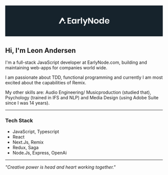 [![Visit EarlyNode.com!](https://github.com/leonAndersen/leonAndersen/raw/ef4a4c69b6840e272002d205400a2ef4349b8cf6/EarlyNode-banner.png)](https://earlynode.com/)

## Hi, I'm Leon Andersen

I'm a full-stack JavaScript developer at EarlyNode.com, building and maintaining web-apps for companies world wide.

I am passionate about TDD, functional programming and currently I am most excited about the capabilities of Remix.

My other skills are: Audio Engineering/ Musicproduction (studied that), Psychology (trained in IFS and NLP) and Media Design (using Adobe Suite since I was 14 years).

---
### Tech Stack
- JavaScript, Typescript
- React
- Next.Js, Remix
- Redux, Saga
- Node.Js, Express, OpenAi
---

_"Creative power is head and heart working together."_
